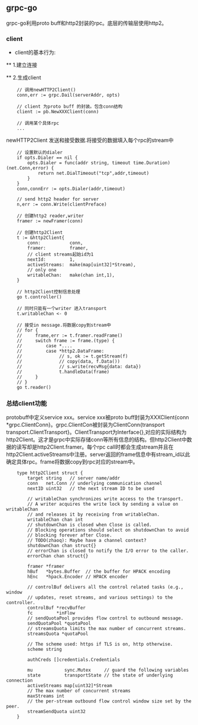 ## grpc-go

grpc-go利用proto buff和http2封装的rpc。底层的传输层使用http2。 

### client 

* client的基本行为:

** 1.建立连接

** 2.生成client 
	
		// 调用newHTTP2Client()
		conn,err := grpc.Dail(serverAddr, opts)  
		
		// client 为proto buff 的封装。包含conn结构
		client := pb.NewXXXClient(conn)

		// 调用某个具体rpc
		...			


newHTTP2Client 发送和接受数据.将接受的数据填入每个rpc的stream中

		// 设置默认的dialer
		if opts.Dialer == nil {
			opts.Dialer = func(addr string, timeout time.Duration) (net.Conn,error) {
				return net.DialTimeout("tcp",addr,timeout)
			}
		}
		conn,connErr := opts.Dialer(addr,timeout)
		
		// send http2 header for server 
		n,err := conn.Write(clientPreface)	
		
		// 创建http2 reader,writer  
		framer := newFramer(conn) 

		// 创建http2Client 
		t := &http2Client{
			conn: 			conn,
			framer: 		framer,  
			// client streams起始id为1
			nextId:			1,
			activeStreams: 	make(map[uint32]*Stream), 
			// only one 
			writableChan:	make(chan int,1),
		}

		// http2Client控制信息处理
		go t.controller()

		// 同时只能有一个writer 进入transport	
		t.writableChan <- 0

		// 接受in message.将数据copy到stream中
		// for {
		//     frame,err := t.framer.readFrame() 
		// 	   switch frame := frame.(type) {
		//         case *.... 
		// 		   case *http2.DataFrame:
		// 				// s, ok := t.getStream(f)
		// 				// copy(data, f.Data())
		// 				// s.write(recvMsg{data: data})
		// 		        t.handleData(frame)
		//     }
		// }
		go t.reader()

### 总结client功能

protobuff中定义service xxx。service xxx被proto buff封装为XXXClient{conn *grpc.ClientConn}。grpc.ClientCon被封装为ClientConn{transport transport.ClientTransport}。ClientTransport为Interface{},对应的实际结构为http2Client。这才是grpc中实际存储conn等所有信息的结构。但http2Client中数据的读写却是http2Client.framer。每个rpc call时都会生成stream并且在http2Client.activeStreams中注册。server返回的frame信息中有stream_id以此确定具体rpc。frame将数据copy到rpc对应的stream中。

		type http2Client struct {
			target string   // server name/addr
			conn   net.Conn // underlying communication channel
			nextID uint32   // the next stream ID to be used

			// writableChan synchronizes write access to the transport.
			// A writer acquires the write lock by sending a value on writableChan
			// and releases it by receiving from writableChan.
			writableChan chan int
			// shutdownChan is closed when Close is called.
			// Blocking operations should select on shutdownChan to avoid
			// blocking forever after Close.
			// TODO(zhaoq): Maybe have a channel context?
			shutdownChan chan struct{}
			// errorChan is closed to notify the I/O error to the caller.
			errorChan chan struct{}

			framer *framer
			hBuf   *bytes.Buffer  // the buffer for HPACK encoding
			hEnc   *hpack.Encoder // HPACK encoder

			// controlBuf delivers all the control related tasks (e.g., window
			// updates, reset streams, and various settings) to the controller.
			controlBuf *recvBuffer
			fc         *inFlow
			// sendQuotaPool provides flow control to outbound message.
			sendQuotaPool *quotaPool
			// streamsQuota limits the max number of concurrent streams.
			streamsQuota *quotaPool

			// The scheme used: https if TLS is on, http otherwise.
			scheme string

			authCreds []credentials.Credentials

			mu            sync.Mutex     // guard the following variables
			state         transportState // the state of underlying connection
			activeStreams map[uint32]*Stream
			// The max number of concurrent streams
			maxStreams int
			// the per-stream outbound flow control window size set by the peer.
			streamSendQuota uint32
		}


